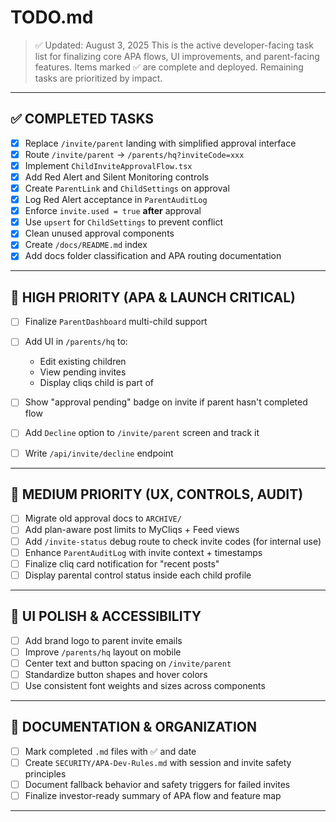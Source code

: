 # TODO.md

> ✅ Updated: August 3, 2025
> This is the active developer-facing task list for finalizing core APA flows, UI improvements, and parent-facing features. Items marked ✅ are complete and deployed. Remaining tasks are prioritized by impact.

---

## ✅ COMPLETED TASKS

* [x] Replace `/invite/parent` landing with simplified approval interface
* [x] Route `/invite/parent` → `/parents/hq?inviteCode=xxx`
* [x] Implement `ChildInviteApprovalFlow.tsx`
* [x] Add Red Alert and Silent Monitoring controls
* [x] Create `ParentLink` and `ChildSettings` on approval
* [x] Log Red Alert acceptance in `ParentAuditLog`
* [x] Enforce `invite.used = true` **after** approval
* [x] Use `upsert` for `ChildSettings` to prevent conflict
* [x] Clean unused approval components
* [x] Create `/docs/README.md` index
* [x] Add docs folder classification and APA routing documentation

---

## 🔧 HIGH PRIORITY (APA & LAUNCH CRITICAL)

* [ ] Finalize `ParentDashboard` multi-child support
* [ ] Add UI in `/parents/hq` to:

  * Edit existing children
  * View pending invites
  * Display cliqs child is part of
* [ ] Show "approval pending" badge on invite if parent hasn't completed flow
* [ ] Add `Decline` option to `/invite/parent` screen and track it
* [ ] Write `/api/invite/decline` endpoint

---

## 🧠 MEDIUM PRIORITY (UX, CONTROLS, AUDIT)

* [ ] Migrate old approval docs to `ARCHIVE/`
* [ ] Add plan-aware post limits to MyCliqs + Feed views
* [ ] Add `/invite-status` debug route to check invite codes (for internal use)
* [ ] Enhance `ParentAuditLog` with invite context + timestamps
* [ ] Finalize cliq card notification for "recent posts"
* [ ] Display parental control status inside each child profile

---

## 🎨 UI POLISH & ACCESSIBILITY

* [ ] Add brand logo to parent invite emails
* [ ] Improve `/parents/hq` layout on mobile
* [ ] Center text and button spacing on `/invite/parent`
* [ ] Standardize button shapes and hover colors
* [ ] Use consistent font weights and sizes across components

---

## 📁 DOCUMENTATION & ORGANIZATION

* [ ] Mark completed `.md` files with ✅ and date
* [ ] Create `SECURITY/APA-Dev-Rules.md` with session and invite safety principles
* [ ] Document fallback behavior and safety triggers for failed invites
* [ ] Finalize investor-ready summary of APA flow and feature map

---
